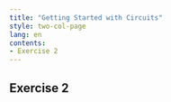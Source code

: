 ```yaml
---
title: "Getting Started with Circuits"
style: two-col-page
lang: en
contents:
- Exercise 2
---
```


## Exercise 2
